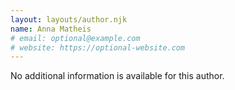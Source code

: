 ```yaml
---
layout: layouts/author.njk
name: Anna Matheis
# email: optional@example.com
# website: https://optional-website.com
---
```

No additional information is available for this author.
